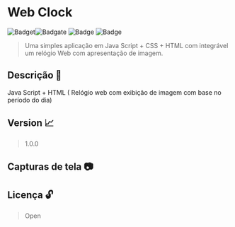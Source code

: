 # Web Clock

 ![Badget](https://img.shields.io/github/languages/count/EngLewis/JSWebClock)![Badgate](https://img.shields.io/github/languages/top/EngLewis/JSWebClock) ![Badge](https://img.shields.io/github/issues/EngLewis/JSWebClock) ![Badge](https://img.shields.io/github/followers/EngLewis?style=social)

>  Uma simples aplicação em Java Script + CSS + HTML com integrável um relógio Web com apresentação de imagem. 



## Descrição :page_with_curl:

Java Script + HTML ( Relógio web com exibição de imagem com base no período do dia)

## Version :chart_with_upwards_trend:

> 1.0.0



## Capturas de tela​ :camera:



## Licença​ :unlock:

> Open
